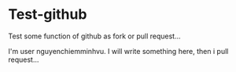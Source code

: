 # Test-github
Test some function of github as fork or pull request...

I'm user nguyenchiemminhvu. I will write something here, then i pull request...
